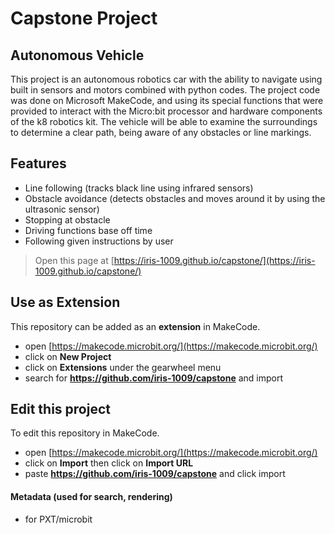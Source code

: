 # Capstone Project
## Autonomous Vehicle 
This project is an autonomous robotics car with the ability to navigate using built in sensors and motors combined with python codes. The project code was done on Microsoft MakeCode, and using its special functions that were provided to interact with the Micro:bit processor and hardware components of the k8 robotics kit. The vehicle will be able to examine the surroundings to determine a clear path, being aware of any obstacles or line markings. 
##  Features
- Line following (tracks black line using infrared sensors)
- Obstacle avoidance (detects obstacles and moves around it by using the ultrasonic sensor)
- Stopping at obstacle 
- Driving functions base off time
- Following given instructions by user

> Open this page at [https://iris-1009.github.io/capstone/](https://iris-1009.github.io/capstone/)

## Use as Extension

This repository can be added as an **extension** in MakeCode.

* open [https://makecode.microbit.org/](https://makecode.microbit.org/)
* click on **New Project**
* click on **Extensions** under the gearwheel menu
* search for **https://github.com/iris-1009/capstone** and import

## Edit this project

To edit this repository in MakeCode.

* open [https://makecode.microbit.org/](https://makecode.microbit.org/)
* click on **Import** then click on **Import URL**
* paste **https://github.com/iris-1009/capstone** and click import

#### Metadata (used for search, rendering)

* for PXT/microbit
<script src="https://makecode.com/gh-pages-embed.js"></script><script>makeCodeRender("{{ site.makecode.home_url }}", "{{ site.github.owner_name }}/{{ site.github.repository_name }}");</script>
